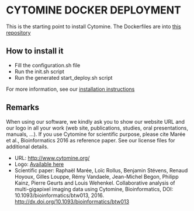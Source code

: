 # CYTOMINE DOCKER DEPLOYMENT #

This is the starting point to install Cytomine.
The Dockerfiles are into [this repository](https://github.com/cytomine/Dockerfiles)

## How to install it

- Fill the configuration.sh file
- Run the init.sh script
- Run the generated start_deploy.sh script

For more information, see our [installation instructions](https://documentation.cytomine.org/tiki-index.php?page=How+to+install+Cytomine&structure=Admins)

## Remarks

When using our software, we kindly ask you to show our website URL and our logo in all your work (web site, publications, studies, oral presentations, manuals, ...). If you use Cytomine for scientific purpose, please cite Marée et al., Bioinformatics 2016 as reference paper. See our license files for additional details.
- URL: http://www.cytomine.org/
- Logo: [Available here](https://cytomine.coop/sites/cytomine.coop/files/inline-images/logo-300-org.png)
- Scientific paper: Raphaël Marée, Loïc Rollus, Benjamin Stévens, Renaud Hoyoux, Gilles Louppe, Rémy Vandaele, Jean-Michel Begon, Philipp Kainz, Pierre Geurts and Louis Wehenkel. Collaborative analysis of multi-gigapixel imaging data using Cytomine, Bioinformatics, DOI: 10.1093/bioinformatics/btw013, 2016. http://dx.doi.org/10.1093/bioinformatics/btw013

